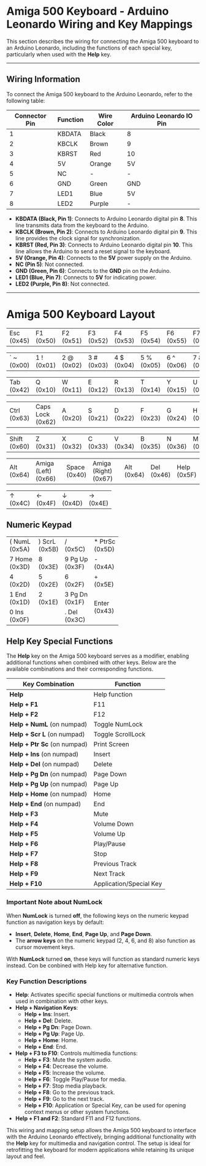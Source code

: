 
# Amiga 500 Keyboard - Arduino Leonardo Wiring and Key Mappings

This section describes the wiring for connecting the Amiga 500 keyboard to an Arduino Leonardo, including the functions of each special key, particularly when used with the **Help** key.

---

## Wiring Information

To connect the Amiga 500 keyboard to the Arduino Leonardo, refer to the following table:

| Connector Pin | Function | Wire Color | Arduino Leonardo IO Pin |
|---------------|----------|------------|--------------------------|
| 1             | KBDATA   | Black      | 8                        |
| 2             | KBCLK    | Brown      | 9                        |
| 3             | KBRST    | Red        | 10                       |
| 4             | 5V       | Orange     | 5V                       |
| 5             | NC       | -          | -                        |
| 6             | GND      | Green      | GND                      |
| 7             | LED1     | Blue       | 5V                       |
| 8             | LED2     | Purple     | -                        |

- **KBDATA (Black, Pin 1)**: Connects to Arduino Leonardo digital pin **8**. This line transmits data from the keyboard to the Arduino.
- **KBCLK (Brown, Pin 2)**: Connects to Arduino Leonardo digital pin **9**. This line provides the clock signal for synchronization.
- **KBRST (Red, Pin 3)**: Connects to Arduino Leonardo digital pin **10**. This line allows the Arduino to send a reset signal to the keyboard.
- **5V (Orange, Pin 4)**: Connects to the **5V** power supply on the Arduino.
- **NC (Pin 5)**: Not connected.
- **GND (Green, Pin 6)**: Connects to the **GND** pin on the Arduino.
- **LED1 (Blue, Pin 7)**: Connects to **5V** for indicating power.
- **LED2 (Purple, Pin 8)**: Not connected.

---

<h1>Amiga 500 Keyboard Layout</h1>

<table>
    <tr>
        <td>Esc<br>(0x45)</td><td>F1<br>(0x50)</td><td>F2<br>(0x51)</td><td>F3<br>(0x52)</td>
        <td>F4<br>(0x53)</td><td>F5<br>(0x54)</td><td>F6<br>(0x55)</td><td>F7<br>(0x56)</td>
        <td>F8<br>(0x57)</td><td>F9<br>(0x58)</td><td>F10<br>(0x59)</td>
    </tr>
</table>

<table>
    <tr>
        <td>` ~<br>(0x00)</td><td>1 !<br>(0x01)</td><td>2 @<br>(0x02)</td><td>3 #<br>(0x03)</td>
        <td>4 $<br>(0x04)</td><td>5 %<br>(0x05)</td><td>6 ^<br>(0x06)</td><td>7 &<br>(0x07)</td>
        <td>8 *<br>(0x08)</td><td>9 (<br>(0x09)</td><td>0 )<br>(0x0A)</td><td>- _<br>(0x0B)</td>
        <td class="wide">Backspace<br>(0x41)</td>
    </tr>
</table>

<table>
    <tr>
        <td>Tab<br>(0x42)</td><td>Q<br>(0x10)</td><td>W<br>(0x11)</td><td>E<br>(0x12)</td>
        <td>R<br>(0x13)</td><td>T<br>(0x14)</td><td>Y<br>(0x15)</td><td>U<br>(0x16)</td>
        <td>I<br>(0x17)</td><td>O<br>(0x18)</td><td>P<br>(0x19)</td><td>[ {<br>(0x1A)</td><td>] }<br>(0x1B)</td>
    </tr>
</table>

<table>
    <tr>
        <td>Ctrl<br>(0x63)</td><td>Caps Lock<br>(0x62)</td><td>A<br>(0x20)</td><td>S<br>(0x21)</td>
        <td>D<br>(0x22)</td><td>F<br>(0x23)</td><td>G<br>(0x24)</td><td>H<br>(0x25)</td>
        <td>J<br>(0x26)</td><td>K<br>(0x27)</td><td>L<br>(0x28)</td><td>; :<br>(0x29)</td><td>' "<br>(0x2A)</td><td>Return<br>(0x44)</td>
    </tr>
</table>

<table>
    <tr>
        <td>Shift<br>(0x60)</td><td>Z<br>(0x31)</td><td>X<br>(0x32)</td><td>C<br>(0x33)</td>
        <td>V<br>(0x34)</td><td>B<br>(0x35)</td><td>N<br>(0x36)</td><td>M<br>(0x37)</td>
        <td>, <<br>(0x38)</td><td>. ><br>(0x39)</td><td>/ ?<br>(0x3A)</td><td>Shift<br>(0x61)</td>
    </tr>
</table>

<table>
    <tr>
        <td>Alt<br>(0x64)</td><td>Amiga (Left)<br>(0x66)</td><td class="space" colspan="5">Space<br>(0x40)</td>
        <td>Amiga (Right)<br>(0x67)</td><td>Alt<br>(0x64)</td><td>Del<br>(0x46)</td><td>Help<br>(0x5F)</td>
    </tr>
</table>

<table>
    <tr>
        <td>↑<br>(0x4C)</td>
        <td>←<br>(0x4F)</td><td>↓<br>(0x4D)</td><td>→<br>(0x4E)</td>
    </tr>
</table>

<h2>Numeric Keypad</h2>

<table>
    <tr>
        <td>( NumL<br>(0x5A)</td><td>) ScrL<br>(0x5B)</td><td>/ <br>(0x5C)</td><td>* PtrSc<br>(0x5D)</td>
    </tr>
    <tr>
        <td>7 Home<br>(0x3D)</td><td>8<br>(0x3E)</td><td>9 Pg Up<br>(0x3F)</td><td>- <br>(0x4A)</td>
    </tr>
    <tr>
        <td>4<br>(0x2D)</td><td>5<br>(0x2E)</td><td>6<br>(0x2F)</td><td>+ <br>(0x5E)</td>
    </tr>
    <tr>
        <td>1 End<br>(0x1D)</td><td>2<br>(0x1E)</td><td>3 Pg Dn<br>(0x1F)</td><td rowspan="2">Enter<br>(0x43)</td>
    </tr>
    <tr>
        <td colspan="2">0 Ins<br>(0x0F)</td><td>. Del<br>(0x3C)</td>
    </tr>
</table>


## Help Key Special Functions

The **Help** key on the Amiga 500 keyboard serves as a modifier, enabling additional functions when combined with other keys. Below are the available combinations and their corresponding functions.

| Key Combination               | Function                |
|-------------------------------|-------------------------|
| **Help**                      | Help function          |
| **Help + F1**                 | F11                    |
| **Help + F2**                 | F12                    |
| **Help + NumL** (on numpad)   | Toggle NumLock         |
| **Help + Scr L** (on numpad)  | Toggle ScrollLock      |
| **Help + Ptr Sc** (on numpad) | Print Screen           |
| **Help + Ins** (on numpad)    | Insert                 |
| **Help + Del** (on numpad)    | Delete                 |
| **Help + Pg Dn** (on numpad)  | Page Down              |
| **Help + Pg Up** (on numpad)  | Page Up                |
| **Help + Home** (on numpad)   | Home                   |
| **Help + End** (on numpad)    | End                    |
| **Help + F3**                 | Mute                   |
| **Help + F4**                 | Volume Down            |
| **Help + F5**                 | Volume Up              |
| **Help + F6**                 | Play/Pause             |
| **Help + F7**                 | Stop                   |
| **Help + F8**                 | Previous Track         |
| **Help + F9**                 | Next Track             |
| **Help + F10**                | Application/Special Key|

### Important Note about NumLock

When **NumLock** is turned **off**, the following keys on the numeric keypad function as navigation keys by default:
- **Insert**, **Delete**, **Home**, **End**, **Page Up**, and **Page Down**.
- The **arrow keys** on the numeric keypad (2, 4, 6, and 8) also function as cursor movement keys.

With **NumLock** turned **on**, these keys will function as standard numeric keys instead. Con be conbined with Help key for alternative function.

### Key Function Descriptions

- **Help**: Activates specific special functions or multimedia controls when used in combination with other keys.
- **Help + Navigation Keys**:
  - **Help + Ins**: Insert.
  - **Help + Del**: Delete.
  - **Help + Pg Dn**: Page Down.
  - **Help + Pg Up**: Page Up.
  - **Help + Home**: Home.
  - **Help + End**: End.
- **Help + F3 to F10**: Controls multimedia functions:
  - **Help + F3**: Mute the system audio.
  - **Help + F4**: Decrease the volume.
  - **Help + F5**: Increase the volume.
  - **Help + F6**: Toggle Play/Pause for media.
  - **Help + F7**: Stop media playback.
  - **Help + F8**: Go to the previous track.
  - **Help + F9**: Go to the next track.
  - **Help + F10**: Application or Special Key, can be used for opening context menus or other system functions.
- **Help + F1 and F2**: Standard F11 and F12 functions.

This wiring and mapping setup allows the Amiga 500 keyboard to interface with the Arduino Leonardo effectively, bringing additional functionality with the **Help** key for multimedia and navigation control. The setup is ideal for retrofitting the keyboard for modern applications while retaining its unique layout and feel.
